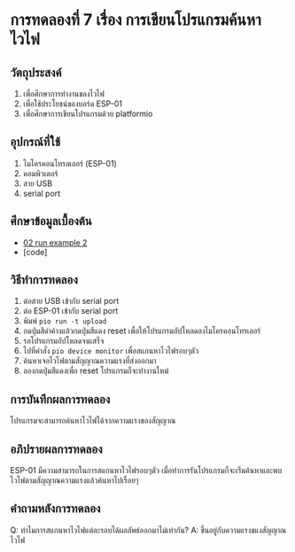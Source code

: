 # การทดลองที่ 7 เรื่อง การเขียนโปรแกรมค้นหาไวไฟ

## วัตถุประสงค์
1. เพื่อศึกษาการทำงานของไวไฟ
2. เพื่อใช้ประโยชน์ของบอร์ด ESP-01
3. เพื่อศึกษาการเขียนโปรแกรมด้วย platformio

## อุปกรณ์ที่ใช้
1. ไมโครคอนโทรลเลอร์ (ESP-01)
2. คอมพิวเตอร์
3. สาย USB 
4. serial port

## ศึกษาข้อมูลเบื้องต้น
* [02 run example 2](https://www.youtube.com/watch?v=yBjab0UNuB8&ab_channel=TANI-IOT)
* [code]

## วิธีทำการทดลอง
1. ต่อสาย USB เข้ากับ serial port
2. ต่อ ESP-01 เข้ากับ serial port
3. พิมพ์ `pio run -t upload`
4. กดปุ่มสีดำค้างแล้วกดปุ่มสีแดง reset เพื่อให้โปรแกรมอัปโหลดลงไมโครคอนโทรเลอร์
5. รอโปรแกรมอัปโหลดจนเสร็จ
6. ไปที่คำสั่ง `pio device monitor` เพื่อสแกนหาไวไฟรอบๆตัว
7. ค้นหาเจอไวไฟตามสัญญาณความแรงที่ส่งออกมา
8. ลองกดปุ่มสีแดงเพื่อ reset โปรแกรมก็จะทำงานใหม่

## การบันทึกผลการทดลอง
โปรแกรมจะสามารถค้นหาไวไฟได้จากความแรงของสัญญาณ

## อภิปรายผลการทดลอง
ESP-01 มีความสามารถในการสแกนหาไวไฟรอบๆตัว เมื่อทำการรันโปรแกรมก็จะเริ่มค้นหาและพบไวไฟตามสัญญาณความแรงแล้วค้นหาไปเรื่อยๆ

## คำถามหลังการทดลอง
Q: ทำไมการสแกนหาไวไฟแต่ละรอบได้ผลลัพธ์ออกมาไม่เท่ากัน?
A: ขึ้นอยู่กับความแรงขแงสัญญาณไวไฟ
